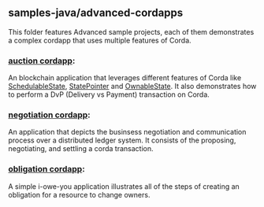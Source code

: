 ## samples-java/advanced-cordapps

This folder features Advanced sample projects, each of them demonstrates a complex cordapp that uses multiple features of Corda.


### [auction cordapp](./auction-cordapp):
An blockchain application that leverages different features of Corda like [SchedulableState](https://docs.corda.net/docs/corda-os/event-scheduling.html#how-to-implement-scheduled-events), [StatePointer](https://docs.corda.net/docs/corda-os/api-states.html#state-pointers)
and [OwnableState](https://docs.corda.net/docs/corda-os/api-states.html#ownablestate). It also demonstrates how to perform a DvP (Delivery vs Payment) transaction on Corda.  

### [negotiation cordapp](./negotiation-cordapp):
An application that depicts the businsess negotiation and communication process over a distributed ledger system.
It consists of the proposing, negotiating, and settling a corda transaction.

### [obligation cordapp](./obligation-cordapp):
A simple i-owe-you application illustrates all of the steps of creating an obligation for a resource to change owners.



